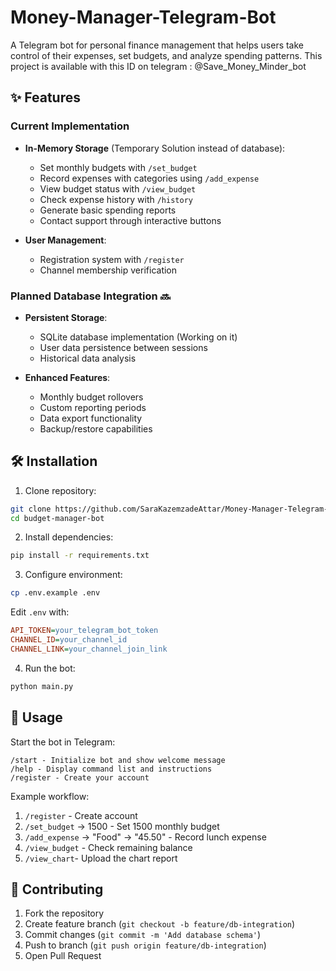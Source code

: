 # Money-Manager-Telegram-Bot

A Telegram bot for personal finance management that helps users take control of their expenses, set budgets, and analyze spending patterns.
This project is available with this ID on telegram : @Save_Money_Minder_bot
## ✨ Features

### Current Implementation
- **In-Memory Storage** (Temporary Solution instead of database):
  - Set monthly budgets with `/set_budget`
  - Record expenses with categories using `/add_expense`
  - View budget status with `/view_budget`
  - Check expense history with `/history`
  - Generate basic spending reports
  - Contact support through interactive buttons

- **User Management**:
  - Registration system with `/register`
  - Channel membership verification

### Planned Database Integration 🔜
- **Persistent Storage**:
  - SQLite database implementation (Working on it)
  - User data persistence between sessions
  - Historical data analysis

- **Enhanced Features**:
  - Monthly budget rollovers
  - Custom reporting periods
  - Data export functionality
  - Backup/restore capabilities

## 🛠️ Installation

1. Clone repository:
```bash
git clone https://github.com/SaraKazemzadeAttar/Money-Manager-Telegram-Bot
cd budget-manager-bot
```

2. Install dependencies:
```bash
pip install -r requirements.txt
```

3. Configure environment:
```bash
cp .env.example .env
```
Edit `.env` with:
```ini
API_TOKEN=your_telegram_bot_token
CHANNEL_ID=your_channel_id
CHANNEL_LINK=your_channel_join_link
```

4. Run the bot:
```bash
python main.py
```

## 🚀 Usage

Start the bot in Telegram:
```text
/start - Initialize bot and show welcome message
/help - Display command list and instructions
/register - Create your account
```

Example workflow:
1. `/register` - Create account
2. `/set_budget` → 1500 - Set 1500 monthly budget
3. `/add_expense` → "Food" → "45.50" - Record lunch expense
4. `/view_budget` - Check remaining balance
5. `/view_chart`- Upload the chart report

## 🤝 Contributing

1. Fork the repository
2. Create feature branch (`git checkout -b feature/db-integration`)
3. Commit changes (`git commit -m 'Add database schema'`)
4. Push to branch (`git push origin feature/db-integration`)
5. Open Pull Request